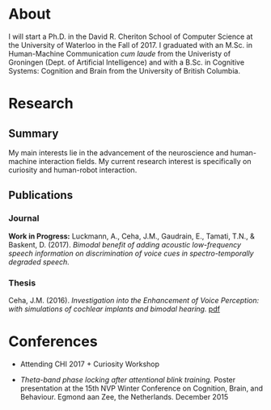# About
I will start a Ph.D. in the David R. Cheriton School of Computer Science at the University of Waterloo in the Fall of 2017. I graduated with an M.Sc. in Human-Machine Communication _cum laude_ from the Univeristy of Groningen (Dept. of Artificial Intelligence) and with a B.Sc. in Cognitive Systems: Cognition and Brain from the University of British Columbia. 



# Research
## Summary
My main interests lie in the advancement of the neuroscience and human-machine interaction fields. My current research interest is specifically on curiosity and human-robot interaction.

## Publications
### Journal
**Work in Progress:**
Luckmann, A., Ceha, J.M., Gaudrain, E., Tamati, T.N., & Baskent, D. (2017). _Bimodal benefit of adding acoustic low-frequency speech information on discrimination of voice cues in spectro-temporally degraded speech._ 

### Thesis
Ceha, J.M. (2016). _Investigation into the Enhancement of Voice Perception: with simulations of cochlear implants and bimodal hearing._ [pdf](https://jceha.github.io/NewRepo/J.M.Ceha_MasterThesis2016.pdf)



# Conferences
- Attending CHI 2017 + Curiosity Workshop

- _Theta-band phase locking after attentional blink training._ Poster presentation at the 15th NVP Winter Conference on Cognition, Brain, and Behaviour. Egmond aan Zee, the Netherlands. December 2015

